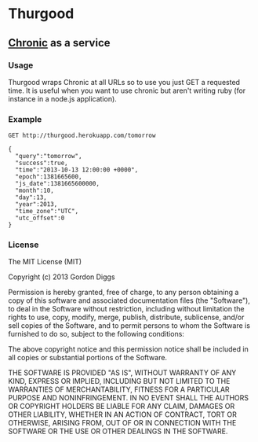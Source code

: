 # Thurgood

## [Chronic](https://github.com/mojombo/chronic) as a service

### Usage

Thurgood wraps Chronic at all URLs so to use you just GET a requested time. It is useful when you want to use chronic but aren't writing ruby (for instance in a node.js application).

### Example

```
GET http://thurgood.herokuapp.com/tomorrow 

{
  "query":"tomorrow",
  "success":true,
  "time":"2013-10-13 12:00:00 +0000",
  "epoch":1381665600,
  "js_date":1381665600000,
  "month":10,
  "day":13,
  "year":2013,
  "time_zone":"UTC",
  "utc_offset":0
}
```

### License

The MIT License (MIT)

Copyright (c) 2013 Gordon Diggs

Permission is hereby granted, free of charge, to any person obtaining a copy
of this software and associated documentation files (the "Software"), to deal
in the Software without restriction, including without limitation the rights
to use, copy, modify, merge, publish, distribute, sublicense, and/or sell
copies of the Software, and to permit persons to whom the Software is
furnished to do so, subject to the following conditions:

The above copyright notice and this permission notice shall be included in
all copies or substantial portions of the Software.

THE SOFTWARE IS PROVIDED "AS IS", WITHOUT WARRANTY OF ANY KIND, EXPRESS OR
IMPLIED, INCLUDING BUT NOT LIMITED TO THE WARRANTIES OF MERCHANTABILITY,
FITNESS FOR A PARTICULAR PURPOSE AND NONINFRINGEMENT. IN NO EVENT SHALL THE
AUTHORS OR COPYRIGHT HOLDERS BE LIABLE FOR ANY CLAIM, DAMAGES OR OTHER
LIABILITY, WHETHER IN AN ACTION OF CONTRACT, TORT OR OTHERWISE, ARISING FROM,
OUT OF OR IN CONNECTION WITH THE SOFTWARE OR THE USE OR OTHER DEALINGS IN
THE SOFTWARE.
